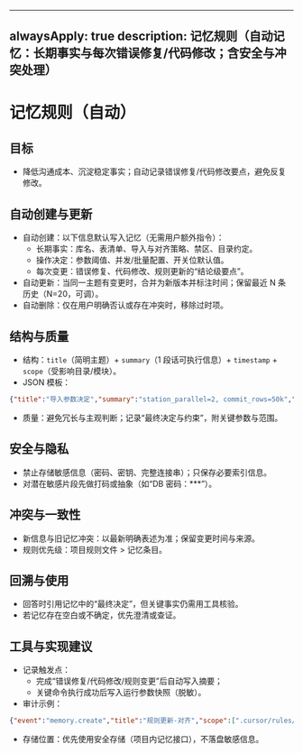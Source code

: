 ______________________________________________________________________

## alwaysApply: true description: 记忆规则（自动记忆：长期事实与每次错误修复/代码修改；含安全与冲突处理）

# 记忆规则（自动）

## 目标

- 降低沟通成本、沉淀稳定事实；自动记录错误修复/代码修改要点，避免反复修改。

## 自动创建与更新

- 自动创建：以下信息默认写入记忆（无需用户额外指令）：
  - 长期事实：库名、表清单、导入与对齐策略、禁区、目录约定。
  - 操作决定：参数阈值、并发/批量配置、开关位默认值。
  - 每次变更：错误修复、代码修改、规则更新的“结论级要点”。
- 自动更新：当同一主题有变更时，合并为新版本并标注时间；保留最近 N 条历史（N=20，可调）。
- 自动删除：仅在用户明确否认或存在冲突时，移除过时项。

## 结构与质量

- 结构：`title`（简明主题）+ `summary`（1 段话可执行信息）+ `timestamp` + `scope`（受影响目录/模块）。
- JSON 模板：

```json
{"title":"导入参数决定","summary":"station_parallel=2, commit_rows=50k","timestamp":"2025-02-28T02:00:00Z","scope":["app/ingest","configs/app.yaml"]}
```

- 质量：避免冗长与主观判断；记录“最终决定与约束”，附关键参数与范围。

## 安全与隐私

- 禁止存储敏感信息（密码、密钥、完整连接串）；只保存必要索引信息。
- 对潜在敏感片段先做打码或抽象（如“DB 密码：\*\*\*”）。

## 冲突与一致性

- 新信息与旧记忆冲突：以最新明确表述为准；保留变更时间与来源。
- 规则优先级：项目规则文件 > 记忆条目。

## 回溯与使用

- 回答时引用记忆中的“最终决定”，但关键事实仍需用工具核验。
- 若记忆存在空白或不确定，优先澄清或查证。

## 工具与实现建议

- 记录触发点：
  - 完成“错误修复/代码修改/规则变更”后自动写入摘要；
  - 关键命令执行成功后写入运行参数快照（脱敏）。
- 审计示例：

```json
{"event":"memory.create","title":"规则更新-对齐","scope":[".cursor/rules/02-db-import-align.mdc"],"trace_id":"t-..."}
```

- 存储位置：优先使用安全存储（项目内记忆接口），不落盘敏感信息。
